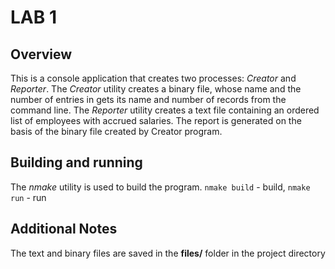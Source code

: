 # LAB 1

## Overview

This is a console application that creates two processes: _Creator_ and _Reporter_. 
The _Creator_ utility creates a binary file, whose name and the number of entries in gets its name and number of records from the command line. 
The _Reporter_ utility creates a text file containing an ordered list of employees with accrued salaries. 
The report is generated on the basis of the binary file created by Creator program.

## Building and running

The _nmake_ utility is used to build the program. `nmake build` - build, `nmake run` - run

## Additional Notes

The text and binary files are saved in the __files/__ folder in the project directory
